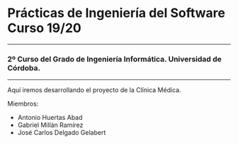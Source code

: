 # Prácticas de Ingeniería del Software Curso 19/20
---
### 2º Curso del Grado de Ingeniería Informática. Universidad de Córdoba.
---
Aquí iremos desarrollando el proyecto de la Clínica Médica.

Miembros:
- Antonio Huertas Abad
- Gabriel Millán Ramírez
- José Carlos Delgado Gelabert
